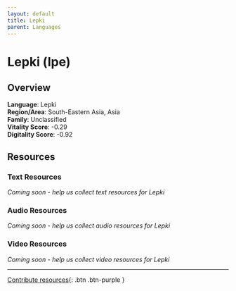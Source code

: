 ```yaml
---
layout: default
title: Lepki
parent: Languages
---
```


# Lepki (lpe)

## Overview

**Language**: Lepki  
**Region/Area**: South-Eastern Asia, Asia  
**Family**: Unclassified  
**Vitality Score**: -0.29  
**Digitality Score**: -0.92  

## Resources

### Text Resources
*Coming soon - help us collect text resources for Lepki*

### Audio Resources
*Coming soon - help us collect audio resources for Lepki*

### Video Resources
*Coming soon - help us collect video resources for Lepki*

---

[Contribute resources](https://fairtrain.github.io/){: .btn .btn-purple }
